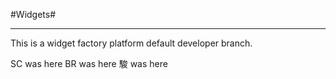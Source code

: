 #Widgets#

---

This is a widget factory platform default developer branch.

SC was here
BR was here
駿 was here
